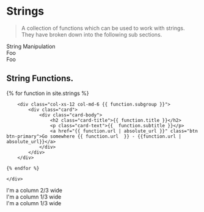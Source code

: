 # Strings

> A collection of functions which can be used to work with strings. They have broken down into the following sub sections.

<div class="vmenu-wrapper">
    <div class="vmenu-item">String Manipulation</div>
    <div class="vmenu-item">Foo</div>
    <div class="vmenu-item">Foo</div>
</div>

## String Functions.


<div class="container">
    <div class="d">
    {% for function in site.strings %}

        <div class="col-xs-12 col-md-6 {{ function.subgroup }}">
            <div class="card">
                <div class="card-body">
                    <h2 class="card-title">{{ function.title }}</h2>
                    <p class="card-text">{{  function.subtitle }}</p>
                    <a href="{{ function.url | absolute_url }}" class="btn btn-primary">Go somewhere {{ function.url  }} - {{function.url | absolute_url}}</a>
                </div>
            </div>
        </div>
   
    {% endfor %} 

    </div>
</div>


<div class="grid">
    <div class="col-12 col-md-4">I'm a column 2/3 wide</div>
    <div class="col-12 col-md-4">I'm a column 1/3 wide</div>
    <div class="col-12 col-md-4">I'm a column 1/3 wide</div>
</div>

